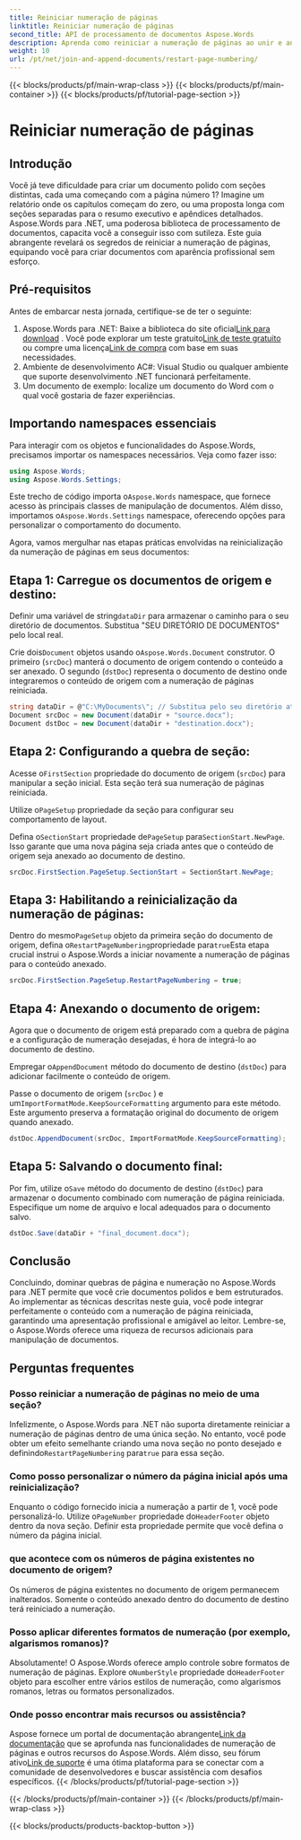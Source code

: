```yaml
---
title: Reiniciar numeração de páginas
linktitle: Reiniciar numeração de páginas
second_title: API de processamento de documentos Aspose.Words
description: Aprenda como reiniciar a numeração de páginas ao unir e anexar documentos do Word usando o Aspose.Words para .NET.
weight: 10
url: /pt/net/join-and-append-documents/restart-page-numbering/
---
```


{{< blocks/products/pf/main-wrap-class >}}
{{< blocks/products/pf/main-container >}}
{{< blocks/products/pf/tutorial-page-section >}}

# Reiniciar numeração de páginas

## Introdução

Você já teve dificuldade para criar um documento polido com seções distintas, cada uma começando com a página número 1? Imagine um relatório onde os capítulos começam do zero, ou uma proposta longa com seções separadas para o resumo executivo e apêndices detalhados. Aspose.Words para .NET, uma poderosa biblioteca de processamento de documentos, capacita você a conseguir isso com sutileza. Este guia abrangente revelará os segredos de reiniciar a numeração de páginas, equipando você para criar documentos com aparência profissional sem esforço.

## Pré-requisitos

Antes de embarcar nesta jornada, certifique-se de ter o seguinte:

1.  Aspose.Words para .NET: Baixe a biblioteca do site oficial[Link para download](https://releases.aspose.com/words/net/) . Você pode explorar um teste gratuito[Link de teste gratuito](https://releases.aspose.com/) ou compre uma licença[Link de compra](https://purchase.aspose.com/buy) com base em suas necessidades.
2. Ambiente de desenvolvimento AC#: Visual Studio ou qualquer ambiente que suporte desenvolvimento .NET funcionará perfeitamente.
3. Um documento de exemplo: localize um documento do Word com o qual você gostaria de fazer experiências.

## Importando namespaces essenciais

Para interagir com os objetos e funcionalidades do Aspose.Words, precisamos importar os namespaces necessários. Veja como fazer isso:

```csharp
using Aspose.Words;
using Aspose.Words.Settings;
```

 Este trecho de código importa o`Aspose.Words` namespace, que fornece acesso às principais classes de manipulação de documentos. Além disso, importamos o`Aspose.Words.Settings` namespace, oferecendo opções para personalizar o comportamento do documento.


Agora, vamos mergulhar nas etapas práticas envolvidas na reinicialização da numeração de páginas em seus documentos:

## Etapa 1: Carregue os documentos de origem e destino:

Definir uma variável de string`dataDir` para armazenar o caminho para o seu diretório de documentos. Substitua "SEU DIRETÓRIO DE DOCUMENTOS" pelo local real.

 Crie dois`Document` objetos usando o`Aspose.Words.Document` construtor. O primeiro (`srcDoc`) manterá o documento de origem contendo o conteúdo a ser anexado. O segundo (`dstDoc`) representa o documento de destino onde integraremos o conteúdo de origem com a numeração de páginas reiniciada.

```csharp
string dataDir = @"C:\MyDocuments\"; // Substitua pelo seu diretório atual
Document srcDoc = new Document(dataDir + "source.docx");
Document dstDoc = new Document(dataDir + "destination.docx");
```

## Etapa 2: Configurando a quebra de seção:

 Acesse o`FirstSection` propriedade do documento de origem (`srcDoc`) para manipular a seção inicial. Esta seção terá sua numeração de páginas reiniciada.

 Utilize o`PageSetup` propriedade da seção para configurar seu comportamento de layout.

 Defina o`SectionStart` propriedade de`PageSetup` para`SectionStart.NewPage`. Isso garante que uma nova página seja criada antes que o conteúdo de origem seja anexado ao documento de destino.

```csharp
srcDoc.FirstSection.PageSetup.SectionStart = SectionStart.NewPage;
```

## Etapa 3: Habilitando a reinicialização da numeração de páginas:

 Dentro do mesmo`PageSetup` objeto da primeira seção do documento de origem, defina o`RestartPageNumbering`propriedade para`true`Esta etapa crucial instrui o Aspose.Words a iniciar novamente a numeração de páginas para o conteúdo anexado.

```csharp
srcDoc.FirstSection.PageSetup.RestartPageNumbering = true;
```

## Etapa 4: Anexando o documento de origem:

Agora que o documento de origem está preparado com a quebra de página e a configuração de numeração desejadas, é hora de integrá-lo ao documento de destino.

 Empregar o`AppendDocument` método do documento de destino (`dstDoc`) para adicionar facilmente o conteúdo de origem.

Passe o documento de origem (`srcDoc` ) e um`ImportFormatMode.KeepSourceFormatting` argumento para este método. Este argumento preserva a formatação original do documento de origem quando anexado.

```csharp
dstDoc.AppendDocument(srcDoc, ImportFormatMode.KeepSourceFormatting);
```

## Etapa 5: Salvando o documento final:

 Por fim, utilize o`Save` método do documento de destino (`dstDoc`) para armazenar o documento combinado com numeração de página reiniciada. Especifique um nome de arquivo e local adequados para o documento salvo.

```csharp
dstDoc.Save(dataDir + "final_document.docx");
```

## Conclusão

Concluindo, dominar quebras de página e numeração no Aspose.Words para .NET permite que você crie documentos polidos e bem estruturados. Ao implementar as técnicas descritas neste guia, você pode integrar perfeitamente o conteúdo com a numeração de página reiniciada, garantindo uma apresentação profissional e amigável ao leitor. Lembre-se, o Aspose.Words oferece uma riqueza de recursos adicionais para manipulação de documentos.

## Perguntas frequentes

### Posso reiniciar a numeração de páginas no meio de uma seção?

 Infelizmente, o Aspose.Words para .NET não suporta diretamente reiniciar a numeração de páginas dentro de uma única seção. No entanto, você pode obter um efeito semelhante criando uma nova seção no ponto desejado e definindo`RestartPageNumbering` para`true` para essa seção.

### Como posso personalizar o número da página inicial após uma reinicialização?

 Enquanto o código fornecido inicia a numeração a partir de 1, você pode personalizá-lo. Utilize o`PageNumber` propriedade do`HeaderFooter` objeto dentro da nova seção. Definir esta propriedade permite que você defina o número da página inicial.

### que acontece com os números de página existentes no documento de origem?

Os números de página existentes no documento de origem permanecem inalterados. Somente o conteúdo anexado dentro do documento de destino terá reiniciado a numeração.

### Posso aplicar diferentes formatos de numeração (por exemplo, algarismos romanos)?

 Absolutamente! O Aspose.Words oferece amplo controle sobre formatos de numeração de páginas. Explore o`NumberStyle` propriedade do`HeaderFooter` objeto para escolher entre vários estilos de numeração, como algarismos romanos, letras ou formatos personalizados.

### Onde posso encontrar mais recursos ou assistência?

 Aspose fornece um portal de documentação abrangente[Link da documentação](https://reference.aspose.com/words/net/) que se aprofunda nas funcionalidades de numeração de páginas e outros recursos do Aspose.Words. Além disso, seu fórum ativo[Link de suporte](https://forum.aspose.com/c/words/8) é uma ótima plataforma para se conectar com a comunidade de desenvolvedores e buscar assistência com desafios específicos.
{{< /blocks/products/pf/tutorial-page-section >}}

{{< /blocks/products/pf/main-container >}}
{{< /blocks/products/pf/main-wrap-class >}}

{{< blocks/products/products-backtop-button >}}

